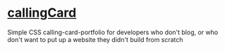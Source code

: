# [callingCard](https://madrcallingcard.netlify.app/)
Simple CSS calling-card-portfolio for developers who don't blog, or who don't want to put up a website they didn't build from scratch

